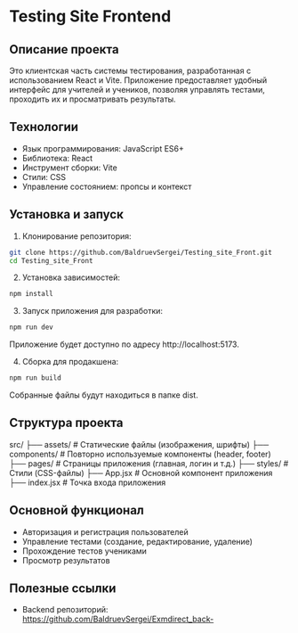 # Testing Site Frontend

## Описание проекта
Это клиентская часть системы тестирования, разработанная с использованием React и Vite. Приложение предоставляет удобный интерфейс для учителей и учеников, позволяя управлять тестами, проходить их и просматривать результаты.

## Технологии
- Язык программирования: JavaScript ES6+
- Библиотека: React
- Инструмент сборки: Vite
- Стили: CSS
- Управление состоянием: пропсы и контекст

## Установка и запуск

1. Клонирование репозитория:

```bash
git clone https://github.com/BaldruevSergei/Testing_site_Front.git
cd Testing_site_Front
```

2. Установка зависимостей:

```bash
npm install
```

3. Запуск приложения для разработки:

```bash
npm run dev
```

Приложение будет доступно по адресу http://localhost:5173.

4. Сборка для продакшена:

```bash
npm run build
```

Собранные файлы будут находиться в папке dist.

## Структура проекта

src/
├── assets/          # Статические файлы (изображения, шрифты)
├── components/      # Повторно используемые компоненты (header, footer)
├── pages/           # Страницы приложения (главная, логин и т.д.)
├── styles/          # Стили (CSS-файлы)
├── App.jsx          # Основной компонент приложения
├── index.jsx        # Точка входа приложения

## Основной функционал
- Авторизация и регистрация пользователей
- Управление тестами (создание, редактирование, удаление)
- Прохождение тестов учениками
- Просмотр результатов

## Полезные ссылки
- Backend репозиторий: https://github.com/BaldruevSergei/Exmdirect_back-
